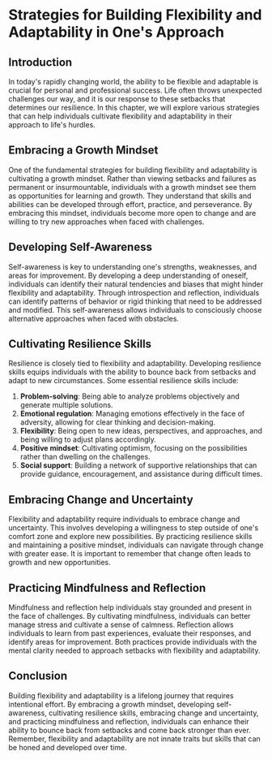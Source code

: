 Strategies for Building Flexibility and Adaptability in One's Approach
=================================================================================

Introduction
------------

In today's rapidly changing world, the ability to be flexible and adaptable is crucial for personal and professional success. Life often throws unexpected challenges our way, and it is our response to these setbacks that determines our resilience. In this chapter, we will explore various strategies that can help individuals cultivate flexibility and adaptability in their approach to life's hurdles.

Embracing a Growth Mindset
--------------------------

One of the fundamental strategies for building flexibility and adaptability is cultivating a growth mindset. Rather than viewing setbacks and failures as permanent or insurmountable, individuals with a growth mindset see them as opportunities for learning and growth. They understand that skills and abilities can be developed through effort, practice, and perseverance. By embracing this mindset, individuals become more open to change and are willing to try new approaches when faced with challenges.

Developing Self-Awareness
-------------------------

Self-awareness is key to understanding one's strengths, weaknesses, and areas for improvement. By developing a deep understanding of oneself, individuals can identify their natural tendencies and biases that might hinder flexibility and adaptability. Through introspection and reflection, individuals can identify patterns of behavior or rigid thinking that need to be addressed and modified. This self-awareness allows individuals to consciously choose alternative approaches when faced with obstacles.

Cultivating Resilience Skills
-----------------------------

Resilience is closely tied to flexibility and adaptability. Developing resilience skills equips individuals with the ability to bounce back from setbacks and adapt to new circumstances. Some essential resilience skills include:

1. **Problem-solving**: Being able to analyze problems objectively and generate multiple solutions.
2. **Emotional regulation**: Managing emotions effectively in the face of adversity, allowing for clear thinking and decision-making.
3. **Flexibility**: Being open to new ideas, perspectives, and approaches, and being willing to adjust plans accordingly.
4. **Positive mindset**: Cultivating optimism, focusing on the possibilities rather than dwelling on the challenges.
5. **Social support**: Building a network of supportive relationships that can provide guidance, encouragement, and assistance during difficult times.

Embracing Change and Uncertainty
--------------------------------

Flexibility and adaptability require individuals to embrace change and uncertainty. This involves developing a willingness to step outside of one's comfort zone and explore new possibilities. By practicing resilience skills and maintaining a positive mindset, individuals can navigate through change with greater ease. It is important to remember that change often leads to growth and new opportunities.

Practicing Mindfulness and Reflection
-------------------------------------

Mindfulness and reflection help individuals stay grounded and present in the face of challenges. By cultivating mindfulness, individuals can better manage stress and cultivate a sense of calmness. Reflection allows individuals to learn from past experiences, evaluate their responses, and identify areas for improvement. Both practices provide individuals with the mental clarity needed to approach setbacks with flexibility and adaptability.

Conclusion
----------

Building flexibility and adaptability is a lifelong journey that requires intentional effort. By embracing a growth mindset, developing self-awareness, cultivating resilience skills, embracing change and uncertainty, and practicing mindfulness and reflection, individuals can enhance their ability to bounce back from setbacks and come back stronger than ever. Remember, flexibility and adaptability are not innate traits but skills that can be honed and developed over time.
